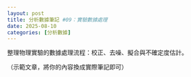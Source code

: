 ```yaml
---
layout: post
title: 分析數據筆記 #09：實驗數據處理
date: 2025-08-10
categories: [分析數據]
---
```


<p>整理物理實驗的數據處理流程：校正、去噪、擬合與不確定度估計。</p>

<p class="muted">（示範文章，將你的內容換成實際筆記即可）</p>
